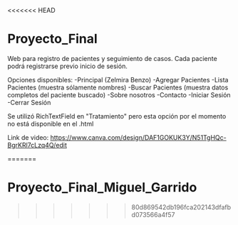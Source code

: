 <<<<<<< HEAD
# Proyecto_Final

Web para registro de pacientes y seguimiento de casos.
Cada paciente podrá registrarse previo inicio de sesión.

Opciones disponibles:
-Principal (Zelmira Benzo)
-Agregar Pacientes
-Lista Pacientes (muestra sólamente nombres)
-Buscar Pacientes (muestra datos completos del paciente buscado)
-Sobre nosotros
-Contacto
-Iniciar Sesión
-Cerrar Sesión

Se utilizó RichTextField en "Tratamiento"  pero esta opción por el momento no está disponible en el .html

Link de video:
https://www.canva.com/design/DAF1GOKUK3Y/N51TgHQc-BgrKRl7cLzq4Q/edit

=======
# Proyecto_Final_Miguel_Garrido
>>>>>>> 80d869542db196fca202143dfafbd073566a4f57
